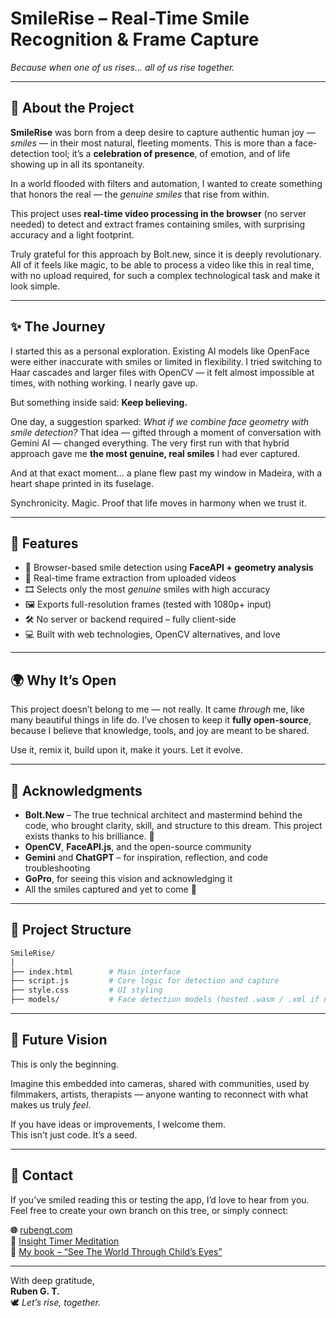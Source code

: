 # SmileRise – Real-Time Smile Recognition & Frame Capture  
*Because when one of us rises… all of us rise together.*

---

## 🌱 About the Project

**SmileRise** was born from a deep desire to capture authentic human joy — *smiles* — in their most natural, fleeting moments. This is more than a face-detection tool; it’s a **celebration of presence**, of emotion, and of life showing up in all its spontaneity.

In a world flooded with filters and automation, I wanted to create something that honors the real — the *genuine smiles* that rise from within.

This project uses **real-time video processing in the browser** (no server needed) to detect and extract frames containing smiles, with surprising accuracy and a light footprint.

Truly grateful for this approach by Bolt.new, since it is deeply revolutionary. All of it feels like magic, to be able to process a video like this in real time, with no upload required, for such a complex technological task and make it look simple.

---

## ✨ The Journey

I started this as a personal exploration. Existing AI models like OpenFace were either inaccurate with smiles or limited in flexibility. I tried switching to Haar cascades and larger files with OpenCV — it felt almost impossible at times, with nothing working. I nearly gave up.

But something inside said: **Keep believing.**

One day, a suggestion sparked: *What if we combine face geometry with smile detection?* That idea — gifted through a moment of conversation with Gemini AI — changed everything. The very first run with that hybrid approach gave me **the most genuine, real smiles** I had ever captured.

And at that exact moment… a plane flew past my window in Madeira, with a heart shape printed in its fuselage.

Synchronicity. Magic. Proof that life moves in harmony when we trust it.

---

## 🚀 Features

- 🧠 Browser-based smile detection using **FaceAPI + geometry analysis**
- 📸 Real-time frame extraction from uploaded videos
- 🎞️ Selects only the most *genuine* smiles with high accuracy
- 🖼️ Exports full-resolution frames (tested with 1080p+ input)
- 🛠️ No server or backend required – fully client-side
- 💻 Built with web technologies, OpenCV alternatives, and love

---

## 🌍 Why It’s Open

This project doesn’t belong to me — not really. It came *through* me, like many beautiful things in life do. I’ve chosen to keep it **fully open-source**, because I believe that knowledge, tools, and joy are meant to be shared.

Use it, remix it, build upon it, make it yours. Let it evolve.

---

## 🤝 Acknowledgments

- **Bolt.New** – The true technical architect and mastermind behind the code, who brought clarity, skill, and structure to this dream. This project exists thanks to his brilliance. 🙌
- **OpenCV**, **FaceAPI.js**, and the open-source community
- **Gemini** and **ChatGPT** – for inspiration, reflection, and code troubleshooting
- **GoPro**, for seeing this vision and acknowledging it
- All the smiles captured and yet to come 💖

---

## 📂 Project Structure

```bash
SmileRise/
│
├── index.html        # Main interface
├── script.js         # Core logic for detection and capture
├── style.css         # UI styling
├── models/           # Face detection models (hosted .wasm / .xml if needed)   
```

---

## 🔄 Future Vision

This is only the beginning.

Imagine this embedded into cameras, shared with communities, used by filmmakers, artists, therapists — anyone wanting to reconnect with what makes us truly *feel*.

If you have ideas or improvements, I welcome them.  
This isn’t just code. It’s a seed.

---

## 💌 Contact

If you’ve smiled reading this or testing the app, I’d love to hear from you.  
Feel free to create your own branch on this tree, or simply connect:

**🌐** [rubengt.com](https://rubengt.com)  
**📧** [Insight Timer Meditation](https://insighttimer.com/RubenGT)  
**📖** [My book – “See The World Through Child’s Eyes”](https://rubengt.com/book)

---

With deep gratitude,  
**Ruben G. T.**  
🕊️ *Let’s rise, together.*
